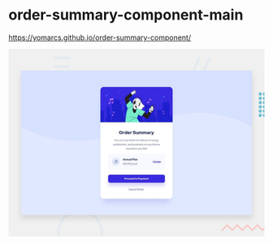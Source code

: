 # order-summary-component-main

https://yomarcs.github.io/order-summary-component/

![Design preview for the Order summary card coding challenge](./design/desktop-preview.jpg)

